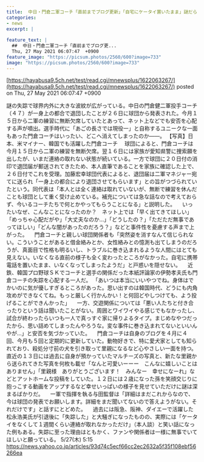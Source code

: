 ```yaml
---
title:  中日・門倉二軍コーチ「直前までブログ更新」「自宅にケータイ置いたまま」謎だらけの失踪  
categories:
- news
excerpt: |
  
feature_text: |
  ##  中日・門倉二軍コーチ「直前までブログ更...
  Thu, 27 May 2021 06:07:47  +0900
feature_image: "https://picsum.photos/2560/600?image=733"
image: "https://picsum.photos/2560/600?image=733"
---
```


[https://hayabusa9.5ch.net/test/read.cgi/mnewsplus/1622063267/](https://hayabusa9.5ch.net/test/read.cgi/mnewsplus/1622063267/)
posted on Thu, 27 May 2021 06:07:47  +0900

<!--more-->

謎の失踪で球界内外に大きな波紋が広がっている。中日の門倉健二軍投手コーチ（４７）が一身上の都合で退団したことが２６日に球団から発表された。今月１５日から二軍の練習に無断欠席していたとあって、ネット上などでも安否を心配する声が噴出。選手時代に「あごの長さでは現役一」と自称するユニークな一面もあった門倉コーチはいったい、どこへ消えてしまったのか——。 【写真】日本、米マイナー、韓国でも活躍した門倉コーチ 　球団によると、門倉コーチは今月１５日から二軍の練習を無断欠席。翌１６日には家族が愛知県警に捜索願を出したが、いまだ連絡の取れない状態が続いている。一方で球団に２０日付の消印で退団届が郵送されてきたため、本人直筆であることを家族に確認した上で、２６日付でこれを受理。加藤宏幸球団代表によると、退団届は二軍マネジャー宛てに送られ「一身上の都合により退団させてもらいます」との旨がつづられていたという。同代表は「本人とは全く連絡は取れていないが、無断で練習を休んだことも球団として重く受け止めている。補充については急な話なので考えておらず、今いるコーチたちで何とかやってもらうことになる」と説明した。 　いったいなぜ、こんなことになったのか？　ネット上では「早く出てきてほしい」「めっちゃ心配だがや」「大丈夫なのか…」「どうしたの？」「ただただ無事であってほしい」「どんな闇があったのだろう？」などと事件性を憂慮する声まで上がった。 　門倉コーチと親しい球団関係者も「突然姿を消すなんて信じられない。こういうことがあると借金絡みとか、女性絡みとの憶測も出てしまうのだろうが、真面目で性格も明るいし、トラブルに巻き込まれるような人間にはとても見えない。いなくなる直前の様子も全く変わったところがなかった。自宅に携帯電話を置いたまま、いなくなってしまったようだ」と戸惑いを隠せない。 　近鉄、韓国プロ野球ＳＫでコーチと選手の関係だった本紙評論家の伊勢孝夫氏も門倉コーチの失踪を心配する一人だ。 「あいつは本当にいいやつでね。身体はでかいのに気が優しすぎるところがあった。思い出すのは韓国時代、どうにも内角攻めができなくてね。もっと厳しく行かんかい！と何回どやしつけても、よう投げることができんかった」 　一方、交遊関係については「悪い人たちと付き合ったりという話は聞いたことがない。周囲とワイワイやる感じでもなかったし、試合が終わったらいつも一人で真っすぐ家に帰りよるタイプ。まじめなやつだったから、思い詰めてしまったんやろうな。変な事件に巻き込まれてないといいんやが…」と安否を気づかっていた。 　門倉コーチは自身のブログを４月に４回、今月も５回と定期的に更新していた。動物好きで、特に愛犬家としても知られており、殺処分寸前の犬を引き取って里親になるなど心やさしい一面を持つ。直近の１３日には過去に自身が預かっていたマルチーズの写真と、新たな里親から送られてきた写真を何枚も載せ「なんと可愛いーーー　こんなに嬉しいことはありません」「里親様　ありがとうございます！　みんなー　幸せになーれ」などとアットホームな投稿をしていた。１２日には２歳になった孫を笑顔交じりに抱っこする動画をアップするなど幸せいっぱいの様子を見せていただけに謎は深まるばかりだ。 　一軍で指揮を執る与田監督は「詳細はまだこれからなので、今は球団の発表でお願いします。詳細をまだ聞いてないので答えようがない。それだけです」と話すにとどめた。 　過去には阪急、阪神、ダイエーで活躍した松永浩美氏が引退後に「失踪した」と大騒ぎになったものの、実際には「ケータイをなくして１週間くらい連絡が取れなかっただけ」（本人談）と笑い話になった例もある。失踪に至った理由はともかく、ファンや関係者は一様に無事でいてほしいと願っている。 5/27(木) 5:15 https://news.yahoo.co.jp/articles/93d74c5ecf66cc2ec2632a5f35f108ebf56266ea
